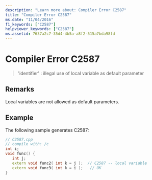 ```yaml
---
description: "Learn more about: Compiler Error C2587"
title: "Compiler Error C2587"
ms.date: "11/04/2016"
f1_keywords: ["C2587"]
helpviewer_keywords: ["C2587"]
ms.assetid: 7637a2c7-35d4-4b5a-a8f2-515a7bda98fd
---
```

# Compiler Error C2587

> 'identifier' : illegal use of local variable as default parameter

## Remarks

Local variables are not allowed as default parameters.

## Example

The following sample generates C2587:

```cpp
// C2587.cpp
// compile with: /c
int i;
void func() {
   int j;
   extern void func2( int k = j );  // C2587 -- local variable
   extern void func3( int k = i );   // OK
}
```
